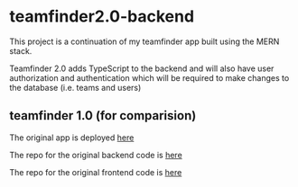 # teamfinder2.0-backend

This project is a continuation of my teamfinder app built using the MERN stack.

Teamfinder 2.0 adds TypeScript to the backend and will also have user authorization and authentication which will be required to make changes to the database (i.e. teams and users)

## teamfinder 1.0 (for comparision)
The original app is deployed [here](https://teamfinder1-0.netlify.app/)

The repo for the original backend code is [here](https://github.com/MattiHel85/rest_api_assignment_TO00BS65-3003)

The repo for the original frontend code is [here](https://github.com/MattiHel85/laureafullstack-to00bs65-3003-assignment-3-football-react)
